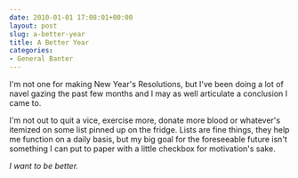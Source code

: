 ```yaml
---
date: 2010-01-01 17:08:01+00:00
layout: post
slug: a-better-year
title: A Better Year
categories:
- General Banter
---
```


I'm not one for making New Year's Resolutions, but I've been doing a lot of navel gazing the past few months and I may as well articulate a conclusion I came to.

I'm not out to quit a vice, exercise more, donate more blood or whatever's itemized on some list pinned up on the fridge. Lists are fine things, they help me function on a daily basis, but my big goal for the foreseeable future isn't something I can put to paper with a little checkbox for motivation's sake.

_I want to be better._